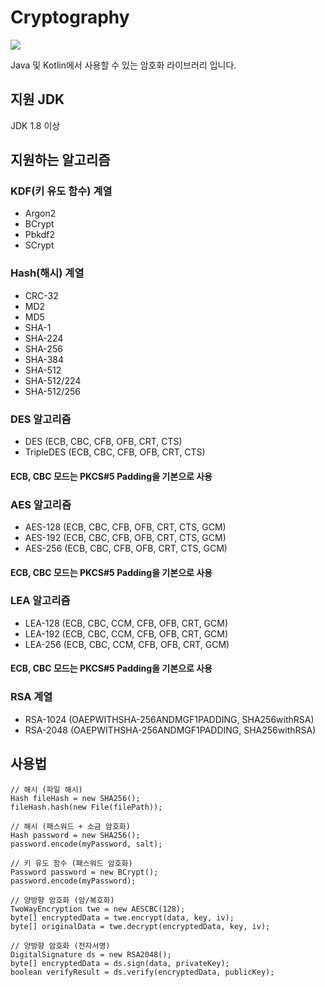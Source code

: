 # Cryptography
[![](https://jitpack.io/v/retrotv-maven-repo/cryptography.svg)](https://jitpack.io/#retrotv-maven-repo/cryptography)

Java 및 Kotlin에서 사용할 수 있는 암호화 라이브러리 입니다.

## 지원 JDK
JDK 1.8 이상

## 지원하는 알고리즘

### KDF(키 유도 함수) 계열
- Argon2
- BCrypt
- Pbkdf2
- SCrypt

### Hash(해시) 계열
- CRC-32
- MD2
- MD5
- SHA-1
- SHA-224
- SHA-256
- SHA-384
- SHA-512
- SHA-512/224
- SHA-512/256

### DES 알고리즘
- DES (ECB, CBC, CFB, OFB, CRT, CTS)
- TripleDES (ECB, CBC, CFB, OFB, CRT, CTS)
#### ECB, CBC 모드는 PKCS#5 Padding을 기본으로 사용

### AES 알고리즘
- AES-128 (ECB, CBC, CFB, OFB, CRT, CTS, GCM)
- AES-192 (ECB, CBC, CFB, OFB, CRT, CTS, GCM)
- AES-256 (ECB, CBC, CFB, OFB, CRT, CTS, GCM)
#### ECB, CBC 모드는 PKCS#5 Padding을 기본으로 사용

### LEA 알고리즘
- LEA-128 (ECB, CBC, CCM, CFB, OFB, CRT, GCM)
- LEA-192 (ECB, CBC, CCM, CFB, OFB, CRT, GCM)
- LEA-256 (ECB, CBC, CCM, CFB, OFB, CRT, GCM)
#### ECB, CBC 모드는 PKCS#5 Padding을 기본으로 사용

### RSA 계열
- RSA-1024 (OAEPWITHSHA-256ANDMGF1PADDING, SHA256withRSA)
- RSA-2048 (OAEPWITHSHA-256ANDMGF1PADDING, SHA256withRSA)

## 사용법
```
// 해시 (파일 해시)
Hash fileHash = new SHA256();
fileHash.hash(new File(filePath));

// 해시 (패스워드 + 소금 암호화)
Hash password = new SHA256();
password.encode(myPassword, salt);

// 키 유도 함수 (패스워드 암호화)
Password password = new BCrypt();
password.encode(myPassword);

// 양방향 암호화 (암/복호화)
TwoWayEncryption twe = new AESCBC(128);
byte[] encryptedData = twe.encrypt(data, key, iv);
byte[] originalData = twe.decrypt(encryptedData, key, iv);

// 양방향 암호화 (전자서명)
DigitalSignature ds = new RSA2048();
byte[] encryptedData = ds.sign(data, privateKey);
boolean verifyResult = ds.verify(encryptedData, publicKey);
```